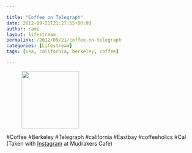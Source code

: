 ```yaml
---

title: "Coffee on Telegraph"
date: 2012-09-21T21:27:55+00:00
author: rami
layout: lifestream 
permalink: /2012/09/21/coffee-on-telegraph
categories: [Lifestream]
tags: [usa, california, berkeley, coffee]

---
```


<div id='gallery-86' class='gallery galleryid-1776 gallery-columns-3 gallery-size-thumbnail'>
  <figure class='gallery-item'> 
  
  <div class='gallery-icon landscape'>
    <a href='http://139.59.20.41/2012/09/21/coffee-berkeley-telegraph-california-eastbay/attachment/1777/'><img width="150" height="150" src="http://139.59.20.41/wp-content/uploads/2012/09/tumblr_mapyakxg5D1qb4qlko1_1280-150x150.jpg" class="attachment-thumbnail size-thumbnail" alt="" srcset="http://139.59.20.41/wp-content/uploads/2012/09/tumblr_mapyakxg5D1qb4qlko1_1280-150x150.jpg 150w, http://139.59.20.41/wp-content/uploads/2012/09/tumblr_mapyakxg5D1qb4qlko1_1280-300x300.jpg 300w, http://139.59.20.41/wp-content/uploads/2012/09/tumblr_mapyakxg5D1qb4qlko1_1280-100x100.jpg 100w, http://139.59.20.41/wp-content/uploads/2012/09/tumblr_mapyakxg5D1qb4qlko1_1280.jpg 612w" sizes="100vw" /></a>
  </div></figure>
</div>

#Coffee #Berkeley #Telegraph #california #Eastbay #coffeeholics #Cal (Taken with [Instagram](http://instagram.com) at Mudrakers Cafe)
